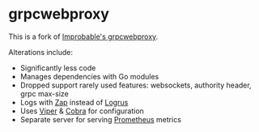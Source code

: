 # grpcwebproxy

This is a fork of [Improbable's grpcwebproxy][grpcwebproxy].

Alterations include:

- Significantly less code
- Manages dependencies with Go modules
- Dropped support rarely used features: websockets, authority header, grpc max-size
- Logs with [Zap] instead of [Logrus]
- Uses [Viper] & [Cobra] for configuration
- Separate server for serving [Prometheus] metrics

[grpcwebproxy]: https://github.com/improbable-eng/grpc-web/tree/master/go/grpcwebproxy
[Zap]: https://github.com/uber-go/zap
[Logrus]: https://github.com/sirupsen/logrus
[Viper]: https://github.com/spf13/viper
[Cobra]: https://github.com/spf13/cobra
[Prometheus]: https://prometheus.io
